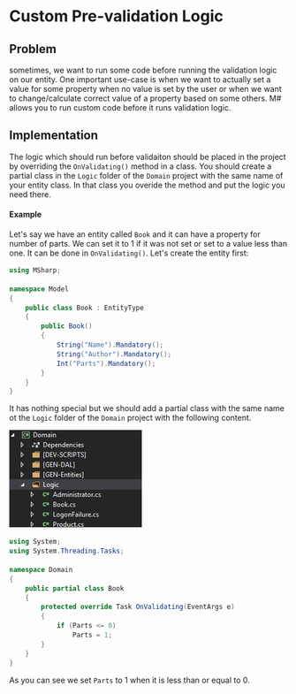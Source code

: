 # Custom Pre-validation Logic

## Problem

sometimes, we want to run some code before running the validation logic on our entity.
One important use-case is when we want to actually set a value for some property when no value is set by the user or when we want to change/calculate correct value of a property based on some others.
M# allows you to run custom code before it runs validation logic.

## Implementation

The logic which should run before validaiton should be placed in the project by overriding the `OnValidating()` method in a class.
You should create a partial class in the `Logic` folder of the `Domain` project with the same name of your entity class.
In that class you overide the method and put the logic you need there.

#### Example

Let's say we have an entity called `Book` and it can have a property for number of parts.
We can set it to 1 if it was not set or set to a value less than one.
It can be done in `OnValidating()`.
Let's create the entity first:

```csharp
using MSharp;

namespace Model
{
    public class Book : EntityType
    {
        public Book()
        {
            String("Name").Mandatory();
            String("Author").Mandatory();
            Int("Parts").Mandatory();
        }
    }
}
```

It has nothing special but we should add a partial class with the same name ot the `Logic` folder of the `Domain` project with the following content.

![validating Logic](images/validatingLogic.PNG)

```csharp
using System;
using System.Threading.Tasks;

namespace Domain
{
    public partial class Book
    {
        protected override Task OnValidating(EventArgs e)
        {
            if (Parts <= 0)
                Parts = 1;
        }
    }
}
```

As you can see we set `Parts` to 1 when it is less than or equal to 0.
